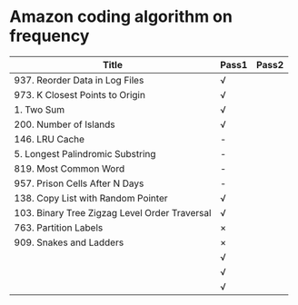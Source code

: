 # Amazon coding algorithm on frequency

| Title | Pass1 | Pass2 |
| ----- | ----- | ----- | 
|937. Reorder Data in Log Files|√|
|973. K Closest Points to Origin|√|
|1. Two Sum|√|
|200. Number of Islands|√|
|146. LRU Cache|-|
|5. Longest Palindromic Substring|-|
|819. Most Common Word|-|
|957. Prison Cells After N Days|-|
|138. Copy List with Random Pointer|√|
|103. Binary Tree Zigzag Level Order Traversal|√|
|763. Partition Labels|×|
|909. Snakes and Ladders|×|
||√|
||√|
||√|
